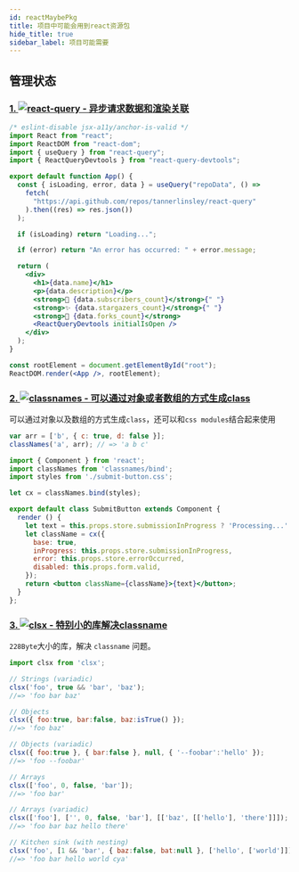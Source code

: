 ```yaml
---
id: reactMaybePkg
title: 项目中可能会用到react资源包
hide_title: true
sidebar_label: 项目可能需要
---
```


## 管理状态

### [1. ![react-query - 异步请求数据和渲染关联](https://img.shields.io/github/stars/tannerlinsley/react-query?label=react-query&style=social)](https://github.com/tannerlinsley/react-query)

```jsx
/* eslint-disable jsx-a11y/anchor-is-valid */
import React from "react";
import ReactDOM from "react-dom";
import { useQuery } from "react-query";
import { ReactQueryDevtools } from "react-query-devtools";

export default function App() {
  const { isLoading, error, data } = useQuery("repoData", () =>
    fetch(
      "https://api.github.com/repos/tannerlinsley/react-query"
    ).then((res) => res.json())
  );

  if (isLoading) return "Loading...";

  if (error) return "An error has occurred: " + error.message;

  return (
    <div>
      <h1>{data.name}</h1>
      <p>{data.description}</p>
      <strong>👀 {data.subscribers_count}</strong>{" "}
      <strong>✨ {data.stargazers_count}</strong>{" "}
      <strong>🍴 {data.forks_count}</strong>
      <ReactQueryDevtools initialIsOpen />
    </div>
  );
}

const rootElement = document.getElementById("root");
ReactDOM.render(<App />, rootElement);

```

### [2. ![classnames - 可以通过对象或者数组的方式生成class](https://img.shields.io/github/stars/JedWatson/classnames?label=classnames&style=social)](https://github.com/JedWatson/classnames)

可以通过对象以及数组的方式生成`class`，还可以和`css modules`结合起来使用

```jsx
var arr = ['b', { c: true, d: false }];
classNames('a', arr); // => 'a b c'

import { Component } from 'react';
import classNames from 'classnames/bind';
import styles from './submit-button.css';

let cx = classNames.bind(styles);

export default class SubmitButton extends Component {
  render () {
    let text = this.props.store.submissionInProgress ? 'Processing...' : 'Submit';
    let className = cx({
      base: true,
      inProgress: this.props.store.submissionInProgress,
      error: this.props.store.errorOccurred,
      disabled: this.props.form.valid,
    });
    return <button className={className}>{text}</button>;
  }
};
```

### [3. ![clsx - 特别小的库解决classname](https://img.shields.io/github/stars/lukeed/clsx?label=clsx&style=social)](https://github.com/lukeed/clsx)

`228Byte`大小的库，解决 `classname` 问题。

```javascript
import clsx from 'clsx';

// Strings (variadic)
clsx('foo', true && 'bar', 'baz');
//=> 'foo bar baz'

// Objects
clsx({ foo:true, bar:false, baz:isTrue() });
//=> 'foo baz'

// Objects (variadic)
clsx({ foo:true }, { bar:false }, null, { '--foobar':'hello' });
//=> 'foo --foobar'

// Arrays
clsx(['foo', 0, false, 'bar']);
//=> 'foo bar'

// Arrays (variadic)
clsx(['foo'], ['', 0, false, 'bar'], [['baz', [['hello'], 'there']]]);
//=> 'foo bar baz hello there'

// Kitchen sink (with nesting)
clsx('foo', [1 && 'bar', { baz:false, bat:null }, ['hello', ['world']]], 'cya');
//=> 'foo bar hello world cya'
```
